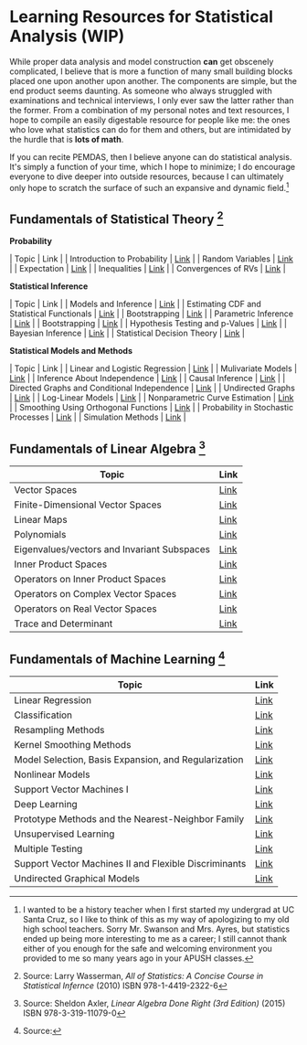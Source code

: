 # Learning Resources for Statistical Analysis (WIP)


While proper data analysis and model construction **can** get obscenely complicated, I believe that is more a function of many small building blocks placed one upon another upon another. The components are simple, but the end product seems daunting. As someone who always struggled with examinations and technical interviews, I only ever saw the latter rather than the former. From a combination of my personal notes and text resources, I hope to compile an easily digestable resource for people like me: the ones who love what statistics can do for them and others, but are intimidated by the hurdle that is **lots of math**.

If you can recite PEMDAS, then I believe anyone can do statistical analysis. It's simply a function of your time, which I hope to minimize; I do encourage everyone to dive deeper into outside resources, because I can ultimately only hope to scratch the surface of such an expansive and dynamic field.[^1]

[^1]: I wanted to be a history teacher when I first started my undergrad at UC Santa Cruz, so I like to think of this as my way of apologizing to my old high school teachers. Sorry Mr. Swanson and Mrs. Ayres, but statistics ended up being more interesting to me as a career; I still cannot thank either of you enough for the safe and welcoming environment you provided to me so many years ago in your APUSH classes.

## Fundamentals of Statistical Theory [^2]

[^2]: Source: Larry Wasserman, *All of Statistics: A Concise Course in Statistical Infernce* (2010) ISBN 978-1-4419-2322-6

**Probability**

| Topic | Link |
| Introduction to Probability | [Link]() |
| Random Variables | [Link]() | 
| Expectation | [Link]() |
| Inequalities | [Link]() |
| Convergences of RVs | [Link]() |

**Statistical Inference**

| Topic | Link |
| Models and Inference | [Link]() |
| Estimating CDF and Statistical Functionals | [Link]() |
| Bootstrapping | [Link]() |
| Parametric Inference | [Link]() |
| Bootstrapping | [Link]() |
| Hypothesis Testing and p-Values | [Link]() |
| Bayesian Inference | [Link]() |
| Statistical Decision Theory | [Link]() |

**Statistical Models and Methods**

| Topic | Link |
| Linear and Logistic Regression | [Link]() |
| Mulivariate Models | [Link]() |
| Inference About Independence | [Link]() |
| Causal Inference | [Link]() |
| Directed Graphs and Conditional Independence | [Link]() |
| Undirected Graphs | [Link]() |
| Log-Linear Models | [Link]() |
| Nonparametric Curve Estimation | [Link]() |
| Smoothing Using Orthogonal Functions | [Link]() |
| Probability in Stochastic Processes | [Link]() |
| Simulation Methods | [Link]() |

## Fundamentals of Linear Algebra [^3]

[^3]: Source: Sheldon Axler, *Linear Algebra Done Right (3rd Edition)* (2015) ISBN 978-3-319-11079-0

| Topic | Link |
| ----------- | ----------- |
| Vector Spaces | [Link]() |
| Finite-Dimensional Vector Spaces | [Link]() | 
| Linear Maps | [Link]() |
| Polynomials | [Link]() |
| Eigenvalues/vectors and Invariant Subspaces | [Link]() |
| Inner Product Spaces | [Link]() |
| Operators on Inner Product Spaces | [Link]() |
| Operators on Complex Vector Spaces | [Link]() |
| Operators on Real Vector Spaces | [Link]() |
| Trace and Determinant | [Link]() |

## Fundamentals of Machine Learning [^4]

[^4]: Source: 

| Topic | Link |
| ----------- | ----------- |
| Linear Regression | [Link](https://tanner-woods.github.io/Learning_Resources/Statistical_Learning/Statistical_Learning_and_Linear_Regression.html) |
| Classification | [Link]() | 
| Resampling Methods | [Link]() | 
| Kernel Smoothing Methods | [Link]() | 
| Model Selection, Basis Expansion, and Regularization | [Link]() | 
| Nonlinear Models | [Link]() | 
| Support Vector Machines I | [Link]() |
| Deep Learning | [Link]() |
| Prototype Methods and the Nearest-Neighbor Family | [Link]() |
| Unsupervised Learning | [Link]() |
| Multiple Testing | [Link]() |
| Support Vector Machines II and Flexible Discriminants | [Link]() |
| Undirected Graphical Models | [Link]() |
